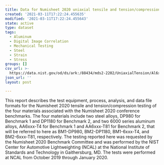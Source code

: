 ```yaml
---
title: Data for Numisheet 2020 uniaxial tensile and tension/compression tests
created: '2021-03-11T17:22:24.455635'
modified: '2021-03-11T17:22:24.455643'
state: active
type: dataset
tags:
  - Aluminum
  - Digital Image Correlation
  - Mechanical Testing
  - Steel
  - Strain
  - Stress
groups: []
csv_url: >-
  https://data.nist.gov/od/ds/ark:/88434/mds2-2202/UniaxialTension/Al6xxx-T81/U90Al6XXX-T81_BatchB5R01T2.686W12.7.csv
json_url: ''
layout: post

---
```

This report describes the test equipment, process, analysis, and data file formats for the Numisheet 2020 tensile and tension/compression testing of the four materials associated with the Numisheet 2020 conference benchmarks. The four materials include two steel alloys, DP980 for Benchmark 1 and DP1180 for Benchmark 2, and two 6000 series aluminum alloys, AA6xxx-T4 for Benchmark 1 and AA6xxx-T81 for Benchmark 2, that will be referred to here as BM1-DP980, BM2-DP1180, BM1-6xxx-T4, and BM2-6xxx-T81, respectively. The testing reported here was requested by the Numisheet 2020 Benchmark Committee and was performed by the NIST Center for Automotive Lightweighting (NCAL) at the National Institute of Standards and Technology in Gaithersburg, MD. The tests were performed at NCAL from October 2019 through January 2020.
